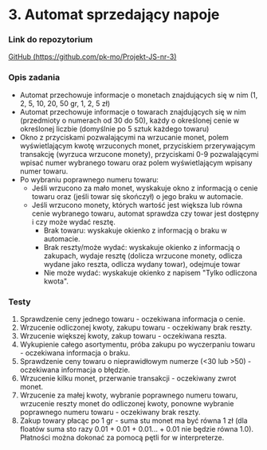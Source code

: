 # 3. Automat sprzedający napoje

### Link do repozytorium

[GitHub (https://github.com/pk-mo/Projekt-JS-nr-3)](https://github.com/pk-mo/Projekt-JS-nr-3)

### Opis zadania
	
* Automat przechowuje informacje o monetach znajdujących się w nim (1, 2, 5, 10, 20, 50 gr, 1, 2, 5 zł)
* Automat przechowuje informacje o towarach znajdujących się w nim (przedmioty o numerach od 30 do 50), każdy o określonej cenie w określonej liczbie (domyślnie po 5 sztuk każdego towaru)
* Okno z przyciskami pozwalającymi na wrzucanie monet, polem wyświetlającym kwotę wrzuconych monet, przyciskiem przerywającym transakcję (wyrzuca wrzucone monety), przyciskami 0-9 pozwalającymi wpisać numer wybranego towaru oraz polem wyświetlającym wpisany numer towaru.
* Po wybraniu poprawnego numeru towaru:
  * Jeśli wrzucono za mało monet, wyskakuje okno z informacją o cenie towaru oraz (jeśli towar się skończył) o jego braku w automacie.
  * Jeśli wrzucono monety, których wartość jest większa lub równa cenie wybranego towaru, automat sprawdza czy towar jest dostępny i czy może wydać resztę.
    * Brak towaru: wyskakuje okienko z informacją o braku w automacie.
    * Brak reszty/może wydać: wyskakuje okienko z informacją o zakupach, wydaje resztę (dolicza wrzucone monety, odlicza wydane jako reszta, odlicza wydany towar), odejmuje towar
    * Nie może wydać: wyskakuje okienko z napisem "Tylko odliczona kwota".
	
### Testy
1.	Sprawdzenie ceny jednego towaru - oczekiwana informacja o cenie.
2.	Wrzucenie odliczonej kwoty, zakupu towaru - oczekiwany brak reszty.
3.	Wrzucenie większej kwoty, zakup towaru - oczekiwana reszta.
4.	Wykupienie całego asortymentu, próba zakupu po wyczerpaniu towaru - oczekiwana informacja o braku.
5.	Sprawdzenie ceny towaru o nieprawidłowym numerze (<30 lub >50) - oczekiwana informacja o błędzie.
6.	Wrzucenie kilku monet, przerwanie transakcji - oczekiwany zwrot monet.
7.	Wrzucenie za małej kwoty, wybranie poprawnego numeru towaru, wrzucenie reszty monet do odliczonej kwoty, ponowne wybranie poprawnego numeru towaru - oczekiwany brak reszty.
8.	Zakup towary płacąc po 1 gr - suma stu monet ma być równa 1 zł (dla floatów suma sto razy 0.01 + 0.01 + 0.01... + 0.01 nie będzie równa 1.0). Płatności można dokonać za pomocą pętli for w interpreterze.
